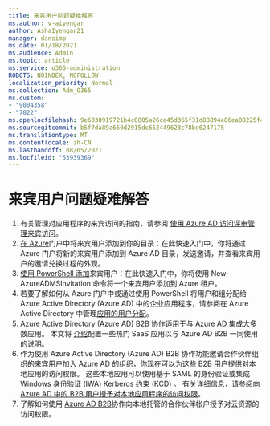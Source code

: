 ```yaml
---
title: 来宾用户问题疑难解答
ms.author: v-aiyengar
author: AshaIyengar21
manager: dansimp
ms.date: 01/18/2021
ms.audience: Admin
ms.topic: article
ms.service: o365-administration
ROBOTS: NOINDEX, NOFOLLOW
localization_priority: Normal
ms.collection: Adm_O365
ms.custom:
- "9004358"
- "7822"
ms.openlocfilehash: 9e6030919721b4c0805a26ca45d365f31d88894e86ea08225f47576e7d152047
ms.sourcegitcommit: b5f7da89a650d2915dc652449623c78be6247175
ms.translationtype: MT
ms.contentlocale: zh-CN
ms.lasthandoff: 08/05/2021
ms.locfileid: "53939369"
---
```

# <a name="troubleshoot-guest-user-issues"></a>来宾用户问题疑难解答

1. 有关管理对应用程序的来宾访问的指南，请参阅 [使用 Azure AD 访问评审管理来宾访问](https://docs.microsoft.com/azure/active-directory/governance/manage-guest-access-with-access-reviews)。
1. [在 Azure](https://docs.microsoft.com/azure/active-directory/external-identities/b2b-quickstart-add-guest-users-portal)门户中将来宾用户添加到你的目录：在此快速入门中，你将通过 Azure 门户将新的来宾用户添加到 Azure AD 目录，发送邀请，并查看来宾用户的邀请兑换过程的外观。
1. [使用 PowerShell 添加](https://docs.microsoft.com/azure/active-directory/external-identities/b2b-quickstart-invite-powershell)来宾用户：在此快速入门中，你将使用 New-AzureADMSInvitation 命令将一个来宾用户添加到 Azure 租户。
1. 若要了解如何从 Azure 门户中或通过使用 PowerShell 将用户和组分配给 Azure Active Directory (Azure AD) 中的企业应用程序，请参阅在 Azure Active Directory 中管理[应用的用户分配](https://docs.microsoft.com/azure/active-directory/manage-apps/assign-user-or-group-access-portal)。 
1. Azure Active Directory (Azure AD) B2B 协作适用于与 Azure AD 集成大多数应用。 本文将 [介绍](https://docs.microsoft.com/azure/active-directory/external-identities/configure-saas-apps)配置一些热门 SaaS 应用以与 Azure AD B2B 一同使用的说明。
1. 作为使用 Azure Active Directory (Azure AD) B2B 协作功能邀请合作伙伴组织的来宾用户加入 Azure AD 的组织，你现在可以为这些 B2B 用户提供对本地应用的访问权限。 这些本地应用可以使用基于 SAML 的身份验证或集成 Windows 身份验证 (IWA) Kerberos 约束 (KCD) 。 有关详细信息，请参阅向 [Azure AD 中的 B2B 用户授予对本地应用程序的访问权限](https://docs.microsoft.com/azure/active-directory/external-identities/hybrid-cloud-to-on-premises)。
1. 了解如何使用 [Azure AD B2B](https://docs.microsoft.com/azure/active-directory/external-identities/hybrid-on-premises-to-cloud)协作向本地托管的合作伙伴帐户授予对云资源的访问权限。